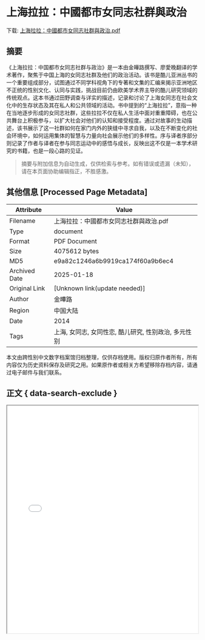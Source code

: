 # 上海拉拉：中國都市女同志社群與政治

<!-- tcd_download_link -->
下载: <a href="../上海拉拉：中國都市女同志社群與政治.pdf" download>上海拉拉：中國都市女同志社群與政治.pdf</a>
<!-- tcd_download_link_end -->

## 摘要

<!-- tcd_abstract -->
《上海拉拉：中国都市女同志社群与政治》是一本由金曄路撰写、廖愛晚翻译的学术著作，聚焦于中国上海的女同志社群及他们的政治活动。该书是酷儿亚洲丛书的一个重要组成部分，试图通过不同学科视角下的专著和文集的汇编来揭示亚洲地区不正统的性别文化、认同与实践，挑战目前仍由欧美学术界主导的酷儿研究领域的传统观点。这本书通过田野调查与详实的描述，记录和讨论了上海女同志在社会文化中的生存状态及其在私人和公共领域的活动。书中提到的“上海拉拉”，意指一种在当地逐步形成的女同志社群，这些拉拉不仅在私人生活中面对重重障碍，也在公共舞台上积极参与，以扩大社会对他们的认知和接受程度。通过对故事的生动描述，该书展示了这一社群如何在家门内外的狭缝中寻求自我，以及在不断变化的社会环境中，如何运用集体的智慧与力量向社会展示他们的多样性。序与译者序部分则记录了作者与译者在参与同志运动中的感悟与成长，反映出这不仅是一本学术研究的书籍，也是一段心路的见证。

<!-- tcd_abstract_end -->

> 摘要与附加信息为自动生成，仅供检索与参考。如有错误或遗漏（未知），请在本页面协助编辑指正，不胜感激。

## 其他信息 [Processed Page Metadata]

| Attribute       | Value                                  |
|-----------------|----------------------------------------|
| Filename        | 上海拉拉：中國都市女同志社群與政治.pdf                             |
| Type            | document                                 |
| Format          | PDF Document                               |
| Size            | 4075612 bytes                           |
| MD5             | e9a82c1246a6b9919ca174f60a9b6ec4                                  |
| Archived Date   | 2025-01-18                             |
| Original Link   | [Unknown link(update needed)]                         |
| Author          | 金曄路                               |
| Region          | 中国大陆                               |
| Date            | 2014                                 |
| Tags            | 上海, 女同志, 女同性恋, 酷儿研究, 性别政治, 多元性别                                 |

本文由跨性别中文数字档案馆归档整理，仅供存档使用。版权归原作者所有，所有内容仅为历史资料保存及研究之用。如果原作者或相关方希望移除存档内容，请通过电子邮件与我们联系。

## 正文 { data-search-exclude }

<!-- tcd_main_text -->
<iframe src="../上海拉拉：中國都市女同志社群與政治.pdf" width="100%" height="600px">
    <p>无法显示PDF，请下载查看。</p>
</iframe>
<!-- tcd_main_text_end -->

